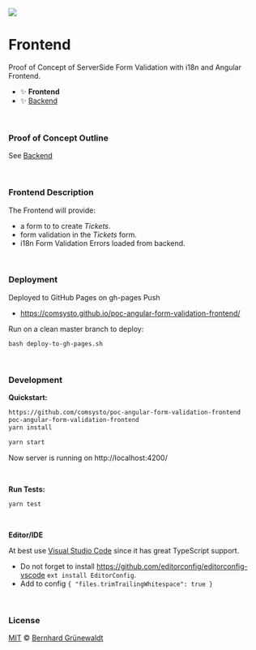 [![](https://comsysto.github.io/poc-angular-form-validation-backend/doc/banner.svg)](https://github.com/comsysto/poc-angular-form-validation-frontend)

# Frontend

Proof of Concept of ServerSide Form Validation with i18n and Angular Frontend.

 * :sparkles: **Frontend**
 * :sparkles: [Backend](https://github.com/comsysto/poc-angular-form-validation-backend)

&nbsp;

### Proof of Concept Outline

See [Backend](https://github.com/comsysto/poc-angular-form-validation-backend)


&nbsp;

### Frontend Description


The Frontend will provide:

 * a form to to create *Tickets*.
 * form validation in the *Tickets* form.
 * i18n Form Validation Errors loaded from backend.


&nbsp;

### Deployment

Deployed to GitHub Pages on gh-pages Push

 * https://comsysto.github.io/poc-angular-form-validation-frontend/

Run on a clean master branch to deploy:

```
bash deploy-to-gh-pages.sh
```

&nbsp;


### Development

**Quickstart:**

```bash
https://github.com/comsysto/poc-angular-form-validation-frontend
poc-angular-form-validation-frontend
yarn install

yarn start
```

Now server is running on http://localhost:4200/

&nbsp;

**Run Tests:**

```
yarn test
```

&nbsp;

**Editor/IDE**

At best use [Visual Studio Code](https://code.visualstudio.com/) since it has great TypeScript support.

 * Do not forget to install https://github.com/editorconfig/editorconfig-vscode `ext install EditorConfig`.
 * Add to config `{ "files.trimTrailingWhitespace": true }`

&nbsp;

### License

[MIT](./LICENSE) © [Bernhard Grünewaldt](https://github.com/clouless)
